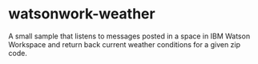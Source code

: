 # watsonwork-weather
A small sample that listens to messages posted in a space in IBM Watson Workspace and return back current weather conditions for a given zip code.
